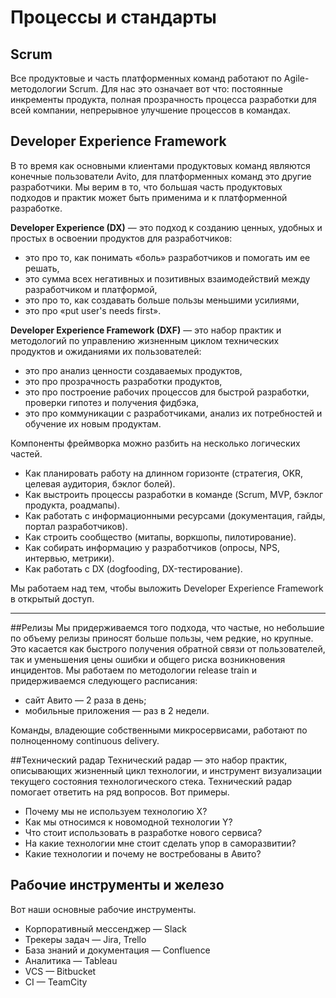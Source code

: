 # Процессы и стандарты

## Scrum

Все продуктовые и часть платформенных команд работают по Agile-методологии Scrum. Для нас это означает вот что: постоянные инкременты продукта, полная прозрачность процесса разработки для всей компании, непрерывное улучшение процессов в командах.

## Developer Experience Framework
В то время как основными клиентами продуктовых команд являются конечные пользователи Avito, для платформенных команд это другие разработчики. Мы верим в то, что большая часть продуктовых подходов и практик может быть применима и к платформенной разработке.

**Developer Experience (DX)** — это подход к созданию ценных, удобных и простых в освоении продуктов для разработчиков:

- это про то, как понимать «боль» разработчиков и помогать им ее решать,
- это сумма всех негативных и позитивных взаимодействий между разработчиком и платформой,
- это про то, как создавать больше пользы меньшими усилиями,
- это про «put user's needs first».

**Developer Experience Framework (DXF)** — это набор практик и методологий по управлению жизненным циклом технических продуктов и ожиданиями их пользователей:

- это про анализ ценности создаваемых продуктов,
- это про прозрачность разработки продуктов,
- это про построение рабочих процессов для быстрой разработки, проверки гипотез и получения фидбэка,
- это про коммуникации с разработчиками, анализ их потребностей и обучение их новым продуктам.

Компоненты фреймворка можно разбить на несколько логических частей.

- Как планировать работу на длинном горизонте (стратегия, OKR, целевая аудитория, бэклог болей).
- Как выстроить процессы разработки в команде (Scrum, MVP, бэклог продукта, роадмапы).
- Как работать с информационными ресурсами (документация, гайды, портал разработчиков).
- Как строить сообщество (митапы, воркшопы, пилотирование).
- Как собирать информацию у разработчиков (опросы, NPS, интервью, метрики).
- Как работать с DX (dogfooding, DX-тестирование).

Мы работаем над тем, чтобы выложить Developer Experience Framework в открытый доступ. 

***

##Релизы
Мы придерживаемся того подхода, что частые, но небольшие по объему релизы приносят больше пользы, чем редкие, но крупные. Это касается как быстрого получения обратной связи от пользователей, так и уменьшения цены ошибки и общего риска возникновения инцидентов. Мы работаем по методологии release train и придерживаемся следующего расписания:

- сайт Авито — 2 раза в день;
- мобильные приложения — раз в 2 недели.

Команды, владеющие собственными микросервисами, работают по полноценному continuous delivery.


##Технический радар
Технический радар — это набор практик, описывающих жизненный цикл технологии, и инструмент визуализации текущего состояния технологического стека. Технический радар помогает ответить на ряд вопросов. Вот примеры. 

- Почему мы не используем технологию X?
- Как мы относимся к новомодной технологии Y?
- Что стоит использовать в разработке нового сервиса?
- На какие технологии мне стоит сделать упор в саморазвитии?
- Какие технологии и почему не востребованы в Авито?

## Рабочие инструменты и железо

Вот наши основные рабочие инструменты.  

- Корпоративный мессенджер — Slack
- Трекеры задач — Jira, Trello
- База знаний и документация — Confluence
- Аналитика — Tableau
- VCS — Bitbucket
- CI — TeamCity